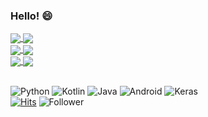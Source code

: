 ### Hello! 😄
<a href="https://github.com/bearhunter49">
  <img align="center" src="https://github-readme-stats.vercel.app/api?username=bearhunter49&count_private=true&theme=vue&show_icons=true" />
</a>
<a href="https://github.com/bearhunter49">
  <img align="center" src="https://github-readme-stats.vercel.app/api/top-langs/?username=bearhunter49&exclude_repo=2020spring_41class_team4,android-kotlin-fundamentals-starter-apps&theme=vue&layout=compact&hide=C,jupyter notebook,C%2B%2B" />
</a>

<br>

<a href="https://github.com/bearhunter49/DNBN">
  <img align="center" src="https://github-readme-stats.vercel.app/api/pin/?username=bearhunter49&repo=DNBN&theme=buefy" />
</a>
<a href="https://github.com/bearhunter49/DNBN_lambda">
  <img align="center" src="https://github-readme-stats.vercel.app/api/pin/?username=bearhunter49&repo=DNBN_lambda&theme=buefy" />
</a>
<br>
<a href="https://github.com/bearhunter49/GAN_ambient_noise">
  <img align="center" src="https://github-readme-stats.vercel.app/api/pin/?username=bearhunter49&repo=GAN_ambient_noise&theme=buefy" />
</a>
<a href="https://github.com/bearhunter49/SKKU_FOOD">
  <img align="center" src="https://github-readme-stats.vercel.app/api/pin/?username=bearhunter49&repo=SKKU_FOOD&theme=buefy" />
</a>

<br>
<br>

![Python](https://img.shields.io/badge/Python-3776AB?style=for-the-badge&logo=python&logoColor=white)
![Kotlin](https://img.shields.io/badge/Kotlin-0095D5?style=for-the-badge&logo=kotlin&logoColor=white)
![Java](https://img.shields.io/badge/Java-007396?style=for-the-badge&logo=java&logoColor=white)
![Android](https://img.shields.io/badge/Android-3DDC84?style=for-the-badge&logo=android&logoColor=black)
![Keras](https://img.shields.io/badge/Keras-D00000?style=for-the-badge&logo=keras&logoColor=white)
<br>
[![Hits](https://hits.seeyoufarm.com/api/count/incr/badge.svg?url=https%3A%2F%2Fgithub.com%2Fbearhunter49&count_bg=%2379C83D&title_bg=%23555555&icon=android.svg&icon_color=%2320F300&title=hits&edge_flat=false)](https://hits.seeyoufarm.com)
![Follower](https://img.shields.io/github/followers/bearhunter49?label=Follow&style=social)

<!--
**BearHunter49/BearHunter49** is a ✨ _special_ ✨ repository because its `README.md` (this file) appears on your GitHub profile.

Here are some ideas to get you started:

- 🔭 I’m currently working on ...
- 🌱 I’m currently learning ...
- 👯 I’m looking to collaborate on ...
- 🤔 I’m looking for help with ...
- 💬 Ask me about ...
- 📫 How to reach me: ...
- 😄 Pronouns: ...
- ⚡ Fun fact: ...
👋
-->
